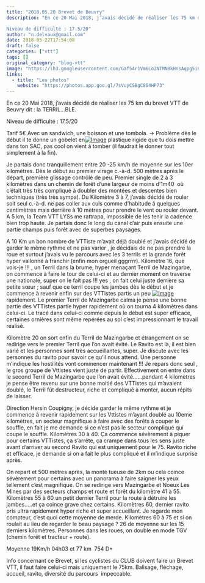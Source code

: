 ```yaml
---
title: "2018.05.20 Brevet de Beuvry"
description: "En ce 20 Mai 2018, j’avais décidé de réaliser les 75 km du brevet VTT de Beuvry dit : la TERRIL…BLE.

Niveau de difficulté : 17.5/20"
author: "n.delvaux@gmail.com"
date: 2018-05-22T17:54:08
draft: false
categories: ["vtt"]
tags: []
original_category: "blog-vtt"
image: "https://lh3.googleusercontent.com/Gaf54r1Vm6Lo2NTMNBkHnsAqpg5iHF89qHTAgcgAL_C43Y1e8YigPnJyThZtcbpBdxrFreH4d9Pf1fjl0iiWPn7HgyHcxCMSNMoth7yGRZvogomti5r51ZX2LpXSiu96eogSCwLX0v1uvQAlpe6Il8eReYzjjqq1Pg0M3Enf2EfpDawt8xX_WNnKSWgSHs_d5-1COwi-PlYKfab19iYj2D_7RmvQOosbRVuzA6dt1w1kogcidSG44GWHsQ5wKmMPZmukpVr-BaZ8-PLFa6ckJ6dK7air83wgrzEucObmRToCAlbmw7eJmF72eglGVYGU6XYR6tzfDKnFCLRQSM0rfgKhW9TXzOqOgkRwWwd9HVBRR-GugQtQxFRXs2DG72q1SAb_AGp5YOn2MT7GtXpXOm5bM1aLJHCuGDsoiWVv0bLl42e3xNBiIichB72p4GBMlXhwhIQmqlF6gLLFxr4QdqovscW69a1ocDt2w4jmkWB8DM0rh398OSwxkoOAdrtgzmyJmt6isiAkRZ-Zg3UtNSVIbx5g3gcRgXGLD4lTc3mYv2YKxXeLt55RocSZQy3ZUGsx5w4mDjrQa_nmgcW3BE-eo6qS3D3yEPHG9pzzIafq6oXSrKMXeCkBvWm-8FjTTb88LRi7p1xrGh6t4HBxG6lCZODFaoRX4A=w588-h392-no"
links:
  - title: "Les photos"
    website: "https://photos.app.goo.gl/7sVuyCSBgC854HP73"
---
```


En ce 20 Mai 2018, j’avais décidé de réaliser les 75 km du brevet VTT de Beuvry dit&nbsp;: la TERRIL…BLE.

Niveau de difficulté&nbsp;: 17.5/20

<!--more-->

Tarif 5€ Avec un sandwich, une boisson et une tombola. -&gt; Problème dès le début il te donne un gobelet en[![Image](https://lh3.googleusercontent.com/3rcckvLpNrqzq9qrabDyayUSkuG8hZDqTcwdzX6EynTuIju_Bsen5oysPXNNmbAQdN1pjkQfhqaoj58OCIlVTw3My8kfhXtePw1J8CIxUcxgt8hspWHSTKmvk85TeDySY2BooG-araQ7up-LhmDJ1eNMJ8gCUN5j3XUUkesT_Qj6inp0w_5LJn9dTf-7tQepZarAF3JtaB9CQv6YiKMXSBFh8e9NPfN_p-2rs-jmIZMn5thcajsBTGClgdx4rRy-nPBeHCT8eF4Bj9xOy7M8W7oEEVpgwWQd1qe0jQrFe5OSJFE5PXnBMasocWP71fMmnVxgOVakDVEjKv7hHnSDc2rneQ-h9N9-t2PvggMiXuZdUJLhTEGnYPrhIsAjfcDD2XjryibsXIyOXuHEi355kz8O8oZKPOv5yyZfCXtAJs_i4UJjkLLSsakPqJzwiuIhIChDBzjIevC26ZeSphLwjJYGc3bhZUAvCv-W25bYjursgWIWynjFVxn5vmP0HCpX6zuLfAVuzQn70OQ3Zs7aMrk5atpTVxqx6HX-WxUpWy0FJcS4nwfiaFH69vi0W_DLxNtXH8GR9bThGgSNCamTxhihxVc2ab6lFBOSzmcXjJeNsQyTZbtf3vEoSJCvtahSHb0MEyRNIPhXILZL_yabottd-Ef7AYlzSg=w1024-h768-no)](https://lh3.googleusercontent.com/3rcckvLpNrqzq9qrabDyayUSkuG8hZDqTcwdzX6EynTuIju_Bsen5oysPXNNmbAQdN1pjkQfhqaoj58OCIlVTw3My8kfhXtePw1J8CIxUcxgt8hspWHSTKmvk85TeDySY2BooG-araQ7up-LhmDJ1eNMJ8gCUN5j3XUUkesT_Qj6inp0w_5LJn9dTf-7tQepZarAF3JtaB9CQv6YiKMXSBFh8e9NPfN_p-2rs-jmIZMn5thcajsBTGClgdx4rRy-nPBeHCT8eF4Bj9xOy7M8W7oEEVpgwWQd1qe0jQrFe5OSJFE5PXnBMasocWP71fMmnVxgOVakDVEjKv7hHnSDc2rneQ-h9N9-t2PvggMiXuZdUJLhTEGnYPrhIsAjfcDD2XjryibsXIyOXuHEi355kz8O8oZKPOv5yyZfCXtAJs_i4UJjkLLSsakPqJzwiuIhIChDBzjIevC26ZeSphLwjJYGc3bhZUAvCv-W25bYjursgWIWynjFVxn5vmP0HCpX6zuLfAVuzQn70OQ3Zs7aMrk5atpTVxqx6HX-WxUpWy0FJcS4nwfiaFH69vi0W_DLxNtXH8GR9bThGgSNCamTxhihxVc2ab6lFBOSzmcXjJeNsQyTZbtf3vEoSJCvtahSHb0MEyRNIPhXILZL_yabottd-Ef7AYlzSg=w1024-h768-no) plastique rigide que tu dois mettre dans ton SAC, pas cool on vient à tomber (il faudrait le donner tout simplement à la fin).

Je partais donc tranquillement entre 20 -25 km/h de moyenne sur les 10er kilomètres. Dès le début au premier virage c.-à-d. 500 mètres après le départ, première glissage contrôlé de peu. Premier single de 2 à 3 kilomètres dans un chemin de forêt d’une largeur de moins d’1m40 &nbsp;où c’était très très compliqué à doubler des montées et descentes bien techniques (très très sympa). Du Kilomètre 3 à 7, j’avais décidé de rouler soit seul c.-à-d. ne pas coller aux culs comme d’habitude à quelques centimètres mais derrière à 10 mètres pour prendre le vent ou rouler devant. A 5 km, la Team VTT LYSs me rattrapa, impossible de les tenir la cadence bien trop haute. Je partais donc le long du canal d’air puis ensuite une partie champs puis forêt avec de superbes paysages.

A 10 Km un bon nombre de VTTiste m’avait déjà doublé et j’avais décidé de garder le même rythme et ne pas varier , je décidais de ne pas prendre la roue et surtout j’avais vu le parcours avec les 3 terrils et la grande forêt hyper vallonné à franchir (enfin mon orgueil gggrrrr). Kilomètre 16, que vois-je&nbsp;!!! , un Terril dans la brume, hyper menaçant Terril de Mazingarbe, on commence à faire le tour de celui-ci et au dernier moment on traverse une nationale, super on le fait pas&nbsp;!!! yes , on fait celui juste derrière sa petite sœur&nbsp;; sauf que ce terril coupe les jambes dès le début et je commence à revenir enfin sur des VTTistes partis un peu [![Image](https://lh3.googleusercontent.com/bV-CpIliPd3mA4Qu6Y6Vp91kR-fKYs-k9WTVEmCHsAMqnBTzW675XUNBXOy5hQu1ELRvGev2ohyBbYUtfaEMR5w5sqhG3sWloRFjK84emXhlk5LKsBkPFe0_0oYCD0a_OkBnowyW10lzpxffoY6qAx8vpuoR05ZGFc33MWUkzzfPZ-59uAy0OInHx0C2bCKdo3yk0CDB45XDIfTnS_06oMWtzlKnkbW-prDAsv13oJDksUffOca_8KlDnEE4r1MquBi3ix2IkBf4tARe85RxTnpBG4owQO0woAZT7x8f9GsdgRIsHlcsiqyteWWEY_WgMOJGX98KE9WfIUht6n0MeUUOBBTKnjqfQx39jmf063MwhYAFqcrngGMYZQgYaSR9tTEwxv0w9esXMiTaJTnw3Zo_HJtk2z-taa6eekbhv5Rw_sUIT4pD_fOf3Igq1654odlJzWbpqq9J3Y8FI-UH9Syz9xlQIwrKHW95VYOoVXbTGJniQ7PGFUgp9Xa3XQCyN6AjqqUj8ofLVY8rQsZFqccmEwqlpGxe18H342cwFe33GjRlzRMRtyFiPJyOt8eXcMstbpIebXdvDcDjA7TjU3PtAxWgYgf9a4S4DUfNx_b9XxEb9FMhvPwl6g9dLckxL_br2A02skzBkdDKrld6zTcFHOiBNQC0SA=w1228-h819-no)](https://lh3.googleusercontent.com/bV-CpIliPd3mA4Qu6Y6Vp91kR-fKYs-k9WTVEmCHsAMqnBTzW675XUNBXOy5hQu1ELRvGev2ohyBbYUtfaEMR5w5sqhG3sWloRFjK84emXhlk5LKsBkPFe0_0oYCD0a_OkBnowyW10lzpxffoY6qAx8vpuoR05ZGFc33MWUkzzfPZ-59uAy0OInHx0C2bCKdo3yk0CDB45XDIfTnS_06oMWtzlKnkbW-prDAsv13oJDksUffOca_8KlDnEE4r1MquBi3ix2IkBf4tARe85RxTnpBG4owQO0woAZT7x8f9GsdgRIsHlcsiqyteWWEY_WgMOJGX98KE9WfIUht6n0MeUUOBBTKnjqfQx39jmf063MwhYAFqcrngGMYZQgYaSR9tTEwxv0w9esXMiTaJTnw3Zo_HJtk2z-taa6eekbhv5Rw_sUIT4pD_fOf3Igq1654odlJzWbpqq9J3Y8FI-UH9Syz9xlQIwrKHW95VYOoVXbTGJniQ7PGFUgp9Xa3XQCyN6AjqqUj8ofLVY8rQsZFqccmEwqlpGxe18H342cwFe33GjRlzRMRtyFiPJyOt8eXcMstbpIebXdvDcDjA7TjU3PtAxWgYgf9a4S4DUfNx_b9XxEb9FMhvPwl6g9dLckxL_br2A02skzBkdDKrld6zTcFHOiBNQC0SA=w1228-h819-no)rapidement. Le premier Terril de Mazingarbe calma je pense une bonne partie des VTTistes partie hyper rapidement où on tourna 4 kilomètres dans celui-ci. Le tracé dans celui-ci comme depuis le début est super efficace, certaines ornières sont même repérées au sol c’est impressionnant le travail réalisé.

Kilomètre 20 on sort enfin du Terril de Mazingarbe et étrangement on se redirige vers le premier Terril que l’on avait évité. Le Ravito est là, il est bien varié et les personnes sont très accueillantes, super. Je discute avec les personnes du ravito pour savoir ce qu’il nous attend. Une personne m’indique les hostilités vont commencer maintenant&nbsp;!!! Je repars donc seul , le gros groupe de Vttistes vient juste de partir. Effectivement on entre dans le second Terril de Mazingarbe que l’on avait évité……pendant 4 kilomètres je pense être revenu sur une bonne moitié des VTTistes qui m’avaient doublé, le Terril fût destructeur, riche et compliqué à monter, aucun répits de laisser.

Direction Hersin Coupigny, je décide garder le même rythme et je commence à revenir rapidement sur les Vttistes m’ayant doublé au 10eme kilomètres, un secteur magnifique à faire avec des forêts à couper le souffle, en fait je me demande si ce n’est pas le secteur compliqué qui coupe le souffle. Kilomètres 30 à 40. Ça commence sévèrement à piquer pour certains VTTistes, ça s’arrête, ça crampe dans tous les sens juste avant d’arriver au second Ravito qui est uniquement pour le 75. Ravito riche et efficace, je demande si on a fait le plus compliqué et il m’indique surprise après.

On repart et 500 mètres après, la monté tueuse de 2km ou cela coince sévèrement pour certains avec un panorama à faire saigner les yeux tellement c’est magnifique. On se redirige vers Mazingarbe et Noeux Les Mines par des secteurs champs et route et forêt du kilomètre 41 à 55. Kilomètres 55 à 60 un petit dernier Terril pour la route à détruire les jambes…..et ça coince grave chez certains. Kilomètres 60, dernier ravito pris ultra rapidement hyper riche et super accueillant. Je regarde mon compteur, c’est quoi cette moyenne de merde. Kilomètres 60 à 75 et si on roulait&nbsp;au lieu de regarder le beau paysage ? 26 de moyenne sur les 15 derniers kilomètres. Personnes dans les roues, on double en mode TGV (chemin forêt et tracteur + route).

Moyenne 19Km/h 04h03 et 77 km &nbsp;754 D+

Info concernant ce Brevet, si les cyclistes du CLUB doivent faire un Brevet VTT, il faut faire celui-ci mais uniquement le 75km. Balisage, fléchage, accueil, ravito, diversité du parcours &nbsp;impeccable.